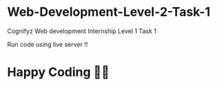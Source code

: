 # Web-Development-Level-2-Task-1
Cognifyz Web development Internship Level 1 Task 1

Run code using live server !!

# Happy Coding 🚀🙌
